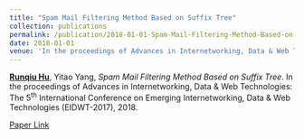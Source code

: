 ```yaml
---
title: "Spam Mail Filtering Method Based on Suffix Tree"
collection: publications
permalink: /publication/2018-01-01-Spam-Mail-Filtering-Method-Based-on-Suffix-Tree
date: 2018-01-01
venue: 'In the proceedings of Advances in Internetworking, Data & Web Technologies: The 5th International Conference on Emerging Internetworking, Data &; Web Technologies (EIDWT-2017)'
---
```

**<u>Runqiu Hu</u>**,  Yitao Yang, *Spam Mail Filtering Method Based on Suffix Tree*. In the proceedings of Advances in Internetworking, Data \& Web Technologies: The 5<sup>th</sup> International Conference on Emerging Internetworking, Data \& Web Technologies (EIDWT-2017), 2018.

[Paper Link](https://link.springer.com/chapter/10.1007/978-3-319-59463-7_43)